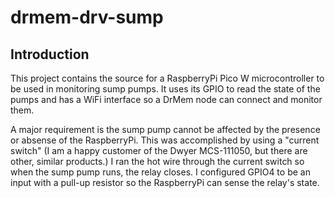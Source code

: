 # drmem-drv-sump

## Introduction

This project contains the source for a RaspberryPi Pico W
microcontroller to be used in monitoring sump pumps. It uses its GPIO
to read the state of the pumps and has a WiFi interface so a DrMem
node can connect and monitor them.

A major requirement is the sump pump cannot be affected by the presence or
absense of the RaspberryPi. This was accomplished by using a "current switch"
(I am a happy customer of the Dwyer MCS-111050, but there are other, similar
products.) I ran the hot wire through the current switch so when the sump pump
runs, the relay closes. I configured GPIO4 to be an input with a pull-up
resistor so the RaspberryPi can sense the relay's state.
